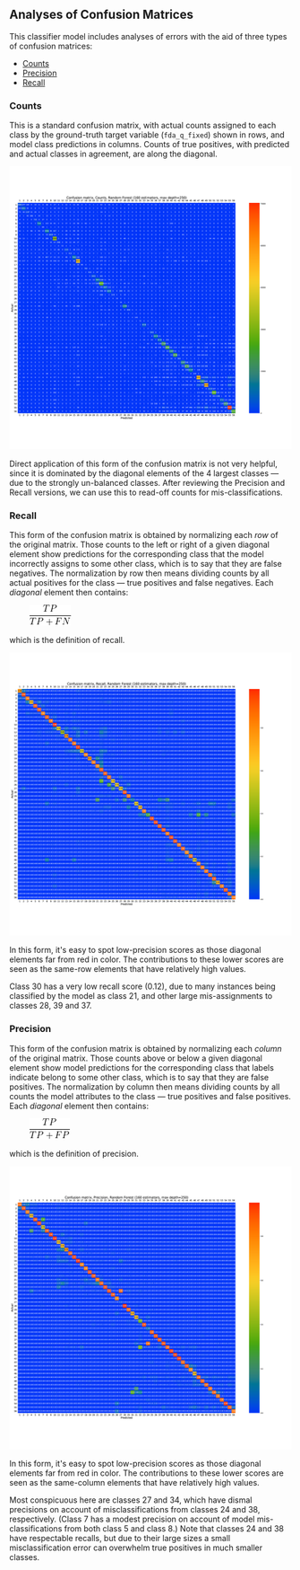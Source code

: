 ## Analyses of Confusion Matrices

This classifier model includes analyses of errors with the aid of three types of confusion matrices:

* [Counts](#Counts)
* [Precision](#Precision)
* [Recall](#Recall)

### Counts

This is a standard confusion matrix, with actual counts assigned to each class by the ground-truth target variable (`fda_q_fixed`) shown in rows, and model class predictions in columns.
Counts of true positives, with predicted and actual classes in agreement, are along the diagonal.

![Counts Confusion Matrix, Random Forest (160 estimators, maximum depth 250)](ConfusionMatrixCountsRandomForest160EstimatorsMaxDepth-250.png "Counts Confusion Matrix, Random Forest (160 estimators, maximum depth 250)")

Direct application of this form of the confusion matrix is not very helpful, since it is dominated by the diagonal elements of the 4 largest classes &mdash; due to the strongly un-balanced classes.
After reviewing the Precision and Recall versions, we can use this to read-off counts for mis-classifications.


### Recall

This form of the confusion matrix is obtained by normalizing each *row* of the original matrix.
Those counts to the left or right of a given diagonal element show predictions for the corresponding class that the model incorrectly assigns to some other class, which is to say that they are false negatives.
The normalization by row then means dividing counts by all actual positives for the class &mdash; true positives and false negatives.
Each *diagonal* element then contains:

<!--
$$ \dfrac{TP}{TP + FN} $$
-->
<p style="margin-left: 36px;">
<img src="recallFormula.png">
</p>

which is the definition of recall.

![Recall Confusion Matrix, Random Forest (160 estimators, maximum depth 250)](ConfusionMatrixRecallRandomForest160EstimatorsMaxDepth-250.png "Recall Confusion Matrix, Random Forest (160 estimators, maximum depth 250)")

In this form, it's easy to spot low-precision scores as those diagonal elements far from red in color.
The contributions to these lower scores are seen as the same-row elements that have relatively high values.

Class 30 has a very low recall score (0.12), due to many instances being classified by the model as class 21, and other large mis-assignments to classes 28, 39 and 37.

### Precision

This form of the confusion matrix is obtained by normalizing each *column* of the original matrix.
Those counts above or below a given diagonal element show model predictions for the corresponding class that labels indicate belong to some other class, which is to say that they are false positives.
The normalization by column then means dividing counts by all counts the model attributes to the class &mdash; true positives and false positives.
Each *diagonal* element then contains:

<!--
$$ \dfrac{TP}{TP + FP} $$
-->
<p style="margin-left: 36px;">
<img src="precisionFormula.png">
</p>

which is the definition of precision.

![Precision Confusion Matrix, Random Forest (160 estimators, maximum depth 250)](ConfusionMatrixPrecisionRandomForest160EstimatorsMaxDepth-250.png "Precision Confusion Matrix, Random Forest (160 estimators, maximum depth 250)")

In this form, it's easy to spot low-precision scores as those diagonal elements far from red in color.
The contributions to these lower scores are seen as the same-column elements that have relatively high values.

Most conspicuous here are classes 27 and 34, which have dismal precisions on account of misclassifications from classes 24 and 38, respectively.
(Class 7 has a modest precision on account of model mis-classifications from both class 5 and class 8.)
Note that classes 24 and 38 have respectable recalls, but due to their large sizes a small misclassification error can overwhelm true positives in much smaller classes.
